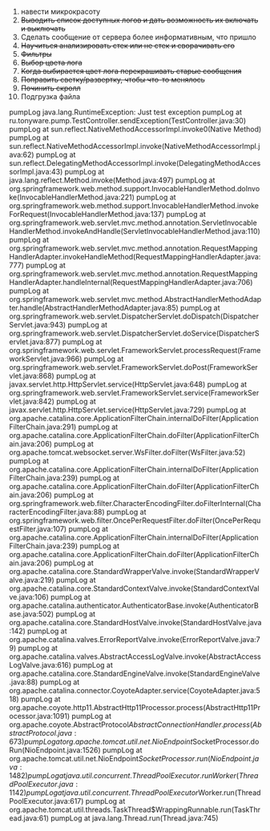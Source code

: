 1. навести микрокрасоту
2. ~~Выводить список доступных логов и дать возможность их включать и выключать~~
3. Сделать сообщение от сервера более информативным, что пришло
4. ~~Научиться анализировать стек или не стек и сворачивать его~~
5. ~~Фильтры~~
6. ~~Выбор цвета лога~~
7. ~~Когда выбирается цвет лога перекрашивать старые сообщения~~
7. ~~Поправить светку/развертку, чтобы что-то менялось~~
8. ~~Починить скролл~~
9. Подгрузка файла

pumpLog java.lang.RuntimeException: Just test exception
pumpLog at ru.tonyware.pump.TestController.sendException(TestController.java:30)
pumpLog at sun.reflect.NativeMethodAccessorImpl.invoke0(Native Method)
pumpLog at sun.reflect.NativeMethodAccessorImpl.invoke(NativeMethodAccessorImpl.java:62)
pumpLog at sun.reflect.DelegatingMethodAccessorImpl.invoke(DelegatingMethodAccessorImpl.java:43)
pumpLog at java.lang.reflect.Method.invoke(Method.java:497)
pumpLog at org.springframework.web.method.support.InvocableHandlerMethod.doInvoke(InvocableHandlerMethod.java:221)
pumpLog at org.springframework.web.method.support.InvocableHandlerMethod.invokeForRequest(InvocableHandlerMethod.java:137)
pumpLog at org.springframework.web.servlet.mvc.method.annotation.ServletInvocableHandlerMethod.invokeAndHandle(ServletInvocableHandlerMethod.java:110)
pumpLog at org.springframework.web.servlet.mvc.method.annotation.RequestMappingHandlerAdapter.invokeHandleMethod(RequestMappingHandlerAdapter.java:777)
pumpLog at org.springframework.web.servlet.mvc.method.annotation.RequestMappingHandlerAdapter.handleInternal(RequestMappingHandlerAdapter.java:706)
pumpLog at org.springframework.web.servlet.mvc.method.AbstractHandlerMethodAdapter.handle(AbstractHandlerMethodAdapter.java:85)
pumpLog at org.springframework.web.servlet.DispatcherServlet.doDispatch(DispatcherServlet.java:943)
pumpLog at org.springframework.web.servlet.DispatcherServlet.doService(DispatcherServlet.java:877)
pumpLog at org.springframework.web.servlet.FrameworkServlet.processRequest(FrameworkServlet.java:966)
pumpLog at org.springframework.web.servlet.FrameworkServlet.doPost(FrameworkServlet.java:868)
pumpLog at javax.servlet.http.HttpServlet.service(HttpServlet.java:648)
pumpLog at org.springframework.web.servlet.FrameworkServlet.service(FrameworkServlet.java:842)
pumpLog at javax.servlet.http.HttpServlet.service(HttpServlet.java:729)
pumpLog at org.apache.catalina.core.ApplicationFilterChain.internalDoFilter(ApplicationFilterChain.java:291)
pumpLog at org.apache.catalina.core.ApplicationFilterChain.doFilter(ApplicationFilterChain.java:206)
pumpLog at org.apache.tomcat.websocket.server.WsFilter.doFilter(WsFilter.java:52)
pumpLog at org.apache.catalina.core.ApplicationFilterChain.internalDoFilter(ApplicationFilterChain.java:239)
pumpLog at org.apache.catalina.core.ApplicationFilterChain.doFilter(ApplicationFilterChain.java:206)
pumpLog at org.springframework.web.filter.CharacterEncodingFilter.doFilterInternal(CharacterEncodingFilter.java:88)
pumpLog at org.springframework.web.filter.OncePerRequestFilter.doFilter(OncePerRequestFilter.java:107)
pumpLog at org.apache.catalina.core.ApplicationFilterChain.internalDoFilter(ApplicationFilterChain.java:239)
pumpLog at org.apache.catalina.core.ApplicationFilterChain.doFilter(ApplicationFilterChain.java:206)
pumpLog at org.apache.catalina.core.StandardWrapperValve.invoke(StandardWrapperValve.java:219)
pumpLog at org.apache.catalina.core.StandardContextValve.invoke(StandardContextValve.java:106)
pumpLog at org.apache.catalina.authenticator.AuthenticatorBase.invoke(AuthenticatorBase.java:502)
pumpLog at org.apache.catalina.core.StandardHostValve.invoke(StandardHostValve.java:142)
pumpLog at org.apache.catalina.valves.ErrorReportValve.invoke(ErrorReportValve.java:79)
pumpLog at org.apache.catalina.valves.AbstractAccessLogValve.invoke(AbstractAccessLogValve.java:616)
pumpLog at org.apache.catalina.core.StandardEngineValve.invoke(StandardEngineValve.java:88)
pumpLog at org.apache.catalina.connector.CoyoteAdapter.service(CoyoteAdapter.java:518)
pumpLog at org.apache.coyote.http11.AbstractHttp11Processor.process(AbstractHttp11Processor.java:1091)
pumpLog at org.apache.coyote.AbstractProtocol$AbstractConnectionHandler.process(AbstractProtocol.java:673)
pumpLog at org.apache.tomcat.util.net.NioEndpoint$SocketProcessor.doRun(NioEndpoint.java:1526)
pumpLog at org.apache.tomcat.util.net.NioEndpoint$SocketProcessor.run(NioEndpoint.java:1482)
pumpLog at java.util.concurrent.ThreadPoolExecutor.runWorker(ThreadPoolExecutor.java:1142)
pumpLog at java.util.concurrent.ThreadPoolExecutor$Worker.run(ThreadPoolExecutor.java:617)
pumpLog at org.apache.tomcat.util.threads.TaskThread$WrappingRunnable.run(TaskThread.java:61)
pumpLog at java.lang.Thread.run(Thread.java:745)